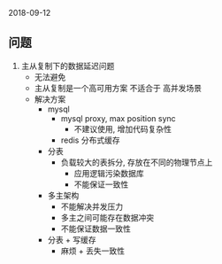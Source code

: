 2018-09-12

## 问题
1. 主从复制下的数据延迟问题
    - 无法避免
    - 主从复制是一个高可用方案 不适合于 高并发场景
    - 解决方案
        - mysql
            - mysql proxy, max position sync
                - 不建议使用, 增加代码复杂性
            - redis 分布式缓存
        -  分表
            - 负载较大的表拆分, 存放在不同的物理节点上
                - 应用逻辑污染数据库
                - 不能保证一致性
        - 多主架构
            - 不能解决并发压力
            - 多主之间可能存在数据冲突
            - 不能保证数据一致性
        - 分表 + 写缓存
            - 麻烦 + 丢失一致性